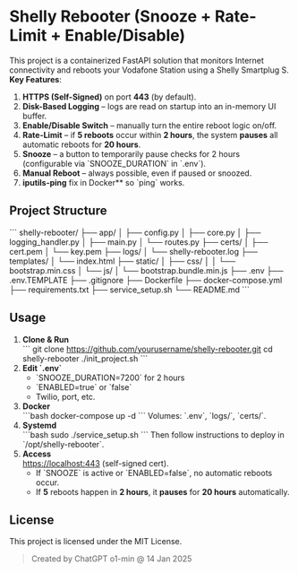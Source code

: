 # Shelly Rebooter (Snooze + Rate-Limit + Enable/Disable)

This project is a containerized FastAPI solution that monitors Internet connectivity and reboots your Vodafone Station using a Shelly Smartplug S. **Key Features**:

1. **HTTPS (Self-Signed)** on port **443** (by default).
2. **Disk-Based Logging** – logs are read on startup into an in-memory UI buffer.
3. **Enable/Disable Switch** – manually turn the entire reboot logic on/off.
4. **Rate-Limit** – if **5 reboots** occur within **2 hours**, the system **pauses** all automatic reboots for **20 hours**.
5. **Snooze** – a button to temporarily pause checks for 2 hours (configurable via \`SNOOZE_DURATION\` in \`.env\`).
6. **Manual Reboot** – always possible, even if paused or snoozed.
7. **iputils-ping** fix in Docker** so \`ping\` works.

## Project Structure

\`\`\`
shelly-rebooter/
├── app/
│   ├── config.py
│   ├── core.py
│   ├── logging_handler.py
│   ├── main.py
│   └── routes.py
├── certs/
│   ├── cert.pem
│   └── key.pem
├── logs/
│   └── shelly-rebooter.log
├── templates/
│   └── index.html
├── static/
│   ├── css/
│   │   └── bootstrap.min.css
│   └── js/
│       └── bootstrap.bundle.min.js
├── .env
├── .env.TEMPLATE
├── .gitignore
├── Dockerfile
├── docker-compose.yml
├── requirements.txt
├── service_setup.sh
└── README.md
\`\`\`

## Usage

1. **Clone & Run**  
   \`\`\`
   git clone https://github.com/yourusername/shelly-rebooter.git
   cd shelly-rebooter
   ./init_project.sh
   \`\`\`
2. **Edit \`.env\`**  
   - \`SNOOZE_DURATION=7200\` for 2 hours  
   - \`ENABLED=true\` or \`false\`  
   - Twilio, port, etc.
3. **Docker**  
   \`\`\`bash
   docker-compose up -d
   \`\`\`
   Volumes: \`.env\`, \`logs/\`, \`certs/\`.
4. **Systemd**  
   \`\`\`bash
   sudo ./service_setup.sh
   \`\`\`
   Then follow instructions to deploy in \`/opt/shelly-rebooter\`.
5. **Access**  
   [https://localhost:443](https://localhost:443) (self-signed cert).
   - If \`SNOOZE\` is active or \`ENABLED=false\`, no automatic reboots occur.
   - If **5** reboots happen in **2 hours**, it **pauses** for **20 hours** automatically.

## License

This project is licensed under the MIT License.

> Created by ChatGPT o1-min @ 14 Jan 2025
